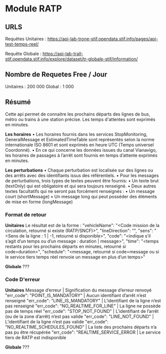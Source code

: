 # **Module RATP**

## URLS

Requêtes Unitaires : https://api-lab-trone-stif.opendata.stif.info/pages/api-test-temps-reel/

Requête Globale : https://api-lab-trall-stif.opendata.stif.info/explore/dataset/tr-globale-stif/information/

## Nombre de Requetes Free / Jour

Unitaires : 200 000
Global : 1 000

## Résumé

Cette api permet de connaitre les prochains départs des lignes de bus, métro ou trains
à une station précise.
Les temps d'attentes sont exprimés en minutes.

**Les horaires**
• Les horaires fournis dans les services StopMonitoring, GeneralMessage et EstimatedTimeTable
sont représentés selon la norme internationale ISO 8601 et sont exprimés en heure UTC (Temps
universel Coordonné).
• En ce qui concerne les données issues du canal Vianavigo, les horaires de passages à l’arrêt sont
fournis en temps d’attente exprimés en minutes.

**Les perturbations**
• Chaque perturbation est localisée sur des lignes ou des arrêts avec des identifiants issus des
référentiels.
• Pour les messages de perturbations, trois types de textes peuvent être fournis:
• Un texte brut (textOnly) qui est obligatoire et qui sera toujours renseigné.
• Deux autres textes facultatifs qui ne seront pas forcément renseignés :
• Un message court (shortMessage)
• Un message long qui peut posséder des éléments de mise en forme (longMessage)

### Format de retour

**Unitaires**
Le résultat est de la forme :
"vehicleName": "<Code mission de la circulation, retourné si existe (RATP/SNCF)>",
"lineDirection": "<direction de la ligne>",
"sens": "<Sens de la ligne : 1 | -1, retourné si disponible>",
"code": "<indique s’il s’agit d’un temps ou d’un message : duration | message>",
"time": "<temps restants pour les prochains départs en minutes, retourné si code=duration>",
"schedule": "<message, retourné si code=message ou si le service tiers temps réel renvoie un message en plus d’un temps>"

**Globale**
???


### Code D'erreur

**Unitaires**
Message d’erreur | Signification du message d’erreur renvoyé
"err_code": "POINT_IS_MANDATORY" | Aucun identifiant d’arrêt n’est renseigné
"err_code": "LINE_IS_MANDATORY" | L’identifiant de la ligne n’est pas renseigné
"err_code": "NO_REALTIME_FOR_LINE" | La ligne ne possède pas de temps réel
"err_code": "STOP_NOT_FOUND" | L’identifiant de l’arrêt (ou de la zone d’arrêt) n’est pas valide
"err_code": "LINE_NOT_FOUND" | L’identifiant de la ligne n’est pas valide
"err_code": "NO_REALTIME_SCHEDULES_FOUND" | La liste des prochains départs n’a pas pu être récupérée
"err_code": "REALTIME_SERVICE_ERROR | Le service tiers de RATP est indisponible

**Globale**
???

